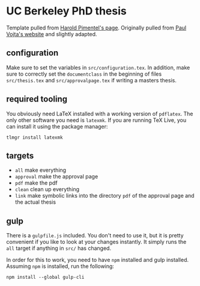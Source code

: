 # UC Berkeley PhD thesis

Template pulled from [Harold Pimentel's page](https://github.com/pimentel/ucbthesis-phd).
Originally pulled from [Paul Vojta's website](https://math.berkeley.edu/~vojta/tex/ucbthesis-phd.html) and slightly adapted.

## configuration

Make sure to set the variables in `src/configuration.tex`.
In addition, make sure to correctly set the `documentclass` in the beginning of files `src/thesis.tex` and `src/approvalpage.tex` if writing a masters thesis.

## required tooling

You obviously need LaTeX installed with a working version of `pdflatex`.
The only other software you need is `latexmk`.
If you are running TeX Live, you can install it using the package manager:

```
tlmgr install latexmk
```

## targets

- `all` make everything
- `approval` make the approval page
- `pdf` make the pdf
- `clean` clean up everything
- `link` make symbolic links into the directory `pdf` of the approval page and the actual thesis

## gulp

There is a `gulpfile.js` included.
You don't need to use it, but it is pretty convenient if you like to look at your changes instantly.
It simply runs the `all` target if anything in `src/` has changed.

In order for this to work, you need to have `npm` installed and gulp installed.
Assuming `npm` is installed, run the following:

```
npm install --global gulp-cli
```
